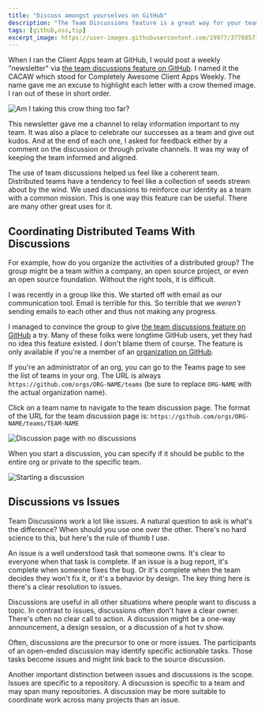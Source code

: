 ```yaml
---
title: "Discuss amongst yourselves on GitHub"
description: "The Team Discussions feature is a great way for your team to have open ended discussions on GitHub without having to leave GitHub."
tags: [github,oss,tip]
excerpt_image: https://user-images.githubusercontent.com/19977/37788571-fa91d55e-2dbe-11e8-961d-f8f13ad65b2e.jpg
---
```


When I ran the Client Apps team at GitHub, I would post a weekly "newsletter" via [the team discussions feature on GitHub](https://help.github.com/en/articles/about-team-discussions). I named it the CACAW which stood for Completely Awesome Client Apps Weekly. The name gave me an excuse to highlight each letter with a crow themed image. I ran out of these in short order.

![Am I taking this crow thing too far?](https://user-images.githubusercontent.com/19977/37788571-fa91d55e-2dbe-11e8-961d-f8f13ad65b2e.jpg)

This newsletter gave me a channel to relay information important to my team. It was also a place to celebrate our successes as a team and give out kudos. And at the end of each one, I asked for feedback either by a comment on the discussion or through private channels. It was my way of keeping the team informed and aligned.

The use of team discussions helped us feel like a coherent team. Distributed teams have a tendency to feel like a collection of seeds strewn about by the wind. We used discussions to reinforce our identity as a team with a common mission. This is one way this feature can be useful. There are many other great uses for it.

## Coordinating Distributed Teams With Discussions

For example, how do you organize the activities of a distributed group? The group might be a team within a company, an open source project, or even an open source foundation. Without the right tools, it is difficult.

I was recently in a group like this. We started off with email as our communication tool. Email is terrible for this. So terrible that we _weren't_ sending emails to each other and thus not making any progress.

I managed to convince the group to give [the team discussions feature on GitHub](https://help.github.com/en/articles/about-team-discussions) a try. Many of these folks were longtime GitHub users, yet they had no idea this feature existed. I don't blame them of course. The feature is only available if you're a member of an [organization on GitHub](https://help.github.com/en/articles/about-organizations).

If you're an administrator of an org, you can go to the Teams page to see the list of teams in your org. The URL is always `https://github.com/orgs/ORG-NAME/teams` (be sure to replace `ORG-NAME` with the actual organization name).

Click on a team name to navigate to the team discussion page. The format of the URL for the team discussion page is: `https://github.com/orgs/ORG-NAME/teams/TEAM-NAME`

![Discussion page with no discussions](https://user-images.githubusercontent.com/19977/58995077-99bb7c00-87a7-11e9-85b6-4a57270e1c95.png)

When you start a discussion, you can specify if it should be public to the entire org or private to the specific team.

![Starting a discussion](https://user-images.githubusercontent.com/19977/58995127-cb344780-87a7-11e9-9c0a-cd242bc2f81e.png)

## Discussions vs Issues

Team Discussions work a lot like issues. A natural question to ask is what's the difference? When should you use one over the other. There's no hard science to this, but here's the rule of thumb I use.

An issue is a well understood task that someone owns. It's clear to everyone when that task is complete. If an issue is a bug report, it's complete when someone fixes the bug. Or it's complete when the team decides they won't fix it, or it's a behavior by design. The key thing here is there's a clear resolution to issues.

Discussions are useful in all other situations where people want to discuss a topic. In contrast to issues, discussions often don't have a clear owner. There's often no clear call to action. A discussion might  be a one-way announcement, a design session, or a discussion of a hot tv show.

Often, discussions are the precursor to one or more issues. The participants of an open-ended discussion may identify specific actionable tasks. Those tasks become issues and might link back to the source discussion.

Another important distinction between issues and discussions is the scope. Issues are specific to a repository. A discussion is specific to a team and may span many repositories. A discussion may be more suitable to coordinate work across many projects than an issue.

